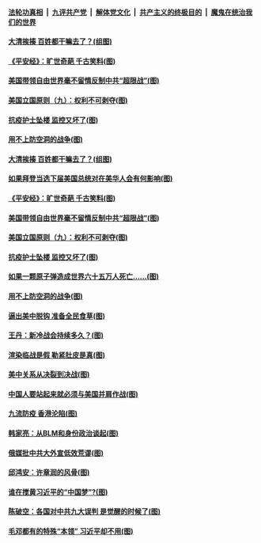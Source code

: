 ####  [法轮功真相](../../../../basic/blob/master/README.md?t=08010202) &nbsp;|&nbsp; [九评共产党](../../../../9ping.md/blob/master/README.md?t=08010202) &nbsp;|&nbsp; [解体党文化](../../../../jtdwh.md/blob/master/README.md?t=08010202)  &nbsp;|&nbsp; [共产主义的终极目的](../../../../gczydzjmd.md/blob/master/README.md?t=08010202) &nbsp;|&nbsp; [魔鬼在统治我们的世界](../../../../mgztzwmdsj.md/blob/master/README.md?t=08010202) 

#### [大清挨揍 百姓都干嘛去了？(组图)](../pages/p4/941394.md?t=08010202) 

#### [《平安经》：旷世奇葩 千古笑料(图)](../pages/p4/941377.md?t=08010202) 

#### [美国带领自由世界毫不留情反制中共“超限战”(图)](../pages/p4/941376.md?t=08010202) 

#### [美国立国原则（九）：权利不可剥夺(图)](../pages/p4/941373.md?t=08010202) 

#### [抗疫护士坠楼 监控又坏了(图)](../pages/p4/941384.md?t=08010202) 

#### [用不上防空洞的战争(图)](../pages/p4/941324.md?t=08010202) 

#### [大清挨揍 百姓都干嘛去了？(组图)](../pages/p4/941394.md?t=08010202) 

#### [如果拜登当选下届美国总统对在美华人会有何影响(图)](../pages/p4/941391.md?t=08010202) 

#### [《平安经》：旷世奇葩 千古笑料(图)](../pages/p4/941377.md?t=08010202) 

#### [美国带领自由世界毫不留情反制中共“超限战”(图)](../pages/p4/941376.md?t=08010202) 

#### [美国立国原则（九）：权利不可剥夺(图)](../pages/p4/941373.md?t=08010202) 

#### [抗疫护士坠楼 监控又坏了(图)](../pages/p4/941384.md?t=08010202) 

#### [如果一颗原子弹造成世界六十五万人死亡……(图)](../pages/p4/941374.md?t=08010202) 

#### [用不上防空洞的战争(图)](../pages/p4/941324.md?t=08010202) 

#### [逼出美中脱钩 准备全民食草(图)](../pages/p4/941307.md?t=08010202) 

#### [王丹：新冷战会持续多久？(图)](../pages/p4/941306.md?t=08010202) 

#### [渲染临战是假 勒紧肚皮是真(图)](../pages/p4/941302.md?t=08010202) 

#### [美中关系从决裂到决战(图)](../pages/p4/941294.md?t=08010202) 

#### [中国人要站起来就必须与美国并肩作战(图)](../pages/p4/941289.md?t=08010202) 

#### [九流防疫 香港沦陷(图)](../pages/p4/941211.md?t=08010202) 

#### [韩家亮：从BLM和身份政治谈起(图)](../pages/p4/941191.md?t=08010202) 

#### [俄媒批中共大外宣低效荒谬(图)](../pages/p4/941189.md?t=08010202) 

#### [邱鸿安：许章润的风骨(图)](../pages/p4/941190.md?t=08010202) 

#### [谁在搅黄习近平的“中国梦”?(图)](../pages/p4/941186.md?t=08010202) 

#### [陈破空：各国对中共九大误判 是觉醒的时候了(图)](../pages/p4/941187.md?t=08010202) 

#### [毛邓都有的特殊“本领” 习近平却不用(图)](../pages/p4/941134.md?t=08010202) 


